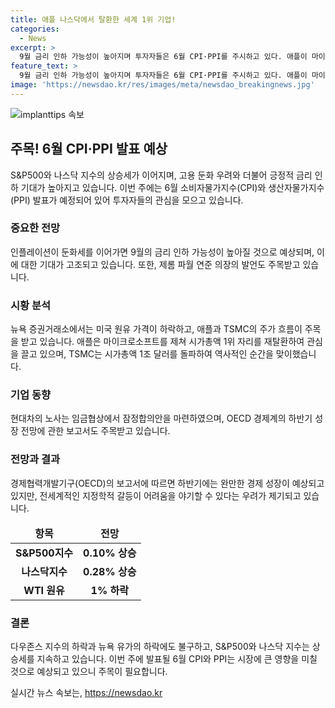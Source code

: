 ```yaml
---
title: 애플 나스닥에서 탈환한 세계 1위 기업!
categories:
  - News
excerpt: >
  9월 금리 인하 가능성이 높아지며 투자자들은 6월 CPI·PPI를 주시하고 있다. 애플이 마이크로소프트를 제치고 시가총액 1위를 차지했으며 TSMC는 시총 1조 달러를 돌파했다. 현대차 노사는 임금협상 잠정합의안을 마련했고, OECD는 하반기 완만한 성장 전망을 내다봤다. 뉴욕증시는 상승세를 보이며, 허리케인 베릴의 약화로 유가는 하락했다. 
feature_text: >
  9월 금리 인하 가능성이 높아지며 투자자들은 6월 CPI·PPI를 주시하고 있다. 애플이 마이크로소프트를 제치고 시가총액 1위를 차지했으며 TSMC는 시총 1조 달러를 돌파했다. 현대차 노사는 임금협상 잠정합의안을 마련했고, OECD는 하반기 완만한 성장 전망을 내다봤다. 뉴욕증시는 상승세를 보이며, 허리케인 베릴의 약화로 유가는 하락했다. 
image: 'https://newsdao.kr/res/images/meta/newsdao_breakingnews.jpg'
---
```


<p><img src="https://newsdao.kr/res/images/meta/newsdao_breakingnews.jpg" alt="implanttips 속보" /></p>

<h2 data-ke-size="size26">주목! 6월 CPI·PPI 발표 예상</h2>

<p data-ke-size="size16">S&P500와 나스닥 지수의 상승세가 이어지며, 고용 둔화 우려와 더불어 긍정적 금리 인하 기대가 높아지고 있습니다. 이번 주에는 6월 소비자물가지수(CPI)와 생산자물가지수(PPI) 발표가 예정되어 있어 투자자들의 관심을 모으고 있습니다.</p>

<h3>중요한 전망</h3>

<p data-ke-size="size16">인플레이션이 둔화세를 이어가면 9월의 금리 인하 가능성이 높아질 것으로 예상되며, 이에 대한 기대가 고조되고 있습니다. 또한, 제롬 파월 연준 의장의 발언도 주목받고 있습니다.</p>

<h3>시황 분석</h3>

<p data-ke-size="size16">뉴욕 증권거래소에서는 미국 원유 가격이 하락하고, 애플과 TSMC의 주가 흐름이 주목을 받고 있습니다. 애플은 마이크로소프트를 제쳐 시가총액 1위 자리를 재탈환하여 관심을 끌고 있으며, TSMC는 시가총액 1조 달러를 돌파하여 역사적인 순간을 맞이했습니다.</p>

<h3>기업 동향</h3>

<p data-ke-size="size16">현대차의 노사는 임금협상에서 잠정합의안을 마련하였으며, OECD 경제계의 하반기 성장 전망에 관한 보고서도 주목받고 있습니다.</p>

<h3>전망과 결과</h3>

<p data-ke-size="size16">경제협력개발기구(OECD)의 보고서에 따르면 하반기에는 완만한 경제 성장이 예상되고 있지만, 전세계적인 지정학적 갈등이 어려움을 야기할 수 있다는 우려가 제기되고 있습니다.</p>

<table>
    <thead>
        <tr>
            <td style="text-align: center; height: 17px;"><b>항목</b></td>
            <td style="text-align: center; height: 17px;"><b>전망</b></td>
        </tr>
    </thead>
    <tbody>
        <tr>
            <td style="text-align: center; height: 17px;"><b>S&P500지수</b></td>
            <td style="text-align: center; height: 17px;"><b>0.10% 상승</b></td>
        </tr>
        <tr>
            <td style="text-align: center; height: 17px;"><b>나스닥지수</b></td>
            <td style="text-align: center; height: 17px;"><b>0.28% 상승</b></td>
        </tr>
        <tr>
            <td style="text-align: center; height: 17px;"><b>WTI 원유</b></td>
            <td style="text-align: center; height: 17px;"><b>1% 하락</b></td>
        </tr>
    </tbody>
</table>

<h3>결론</h3>

<p data-ke-size="size16">다우존스 지수의 하락과 뉴욕 유가의 하락에도 불구하고, S&P500와 나스닥 지수는 상승세를 지속하고 있습니다. 이번 주에 발표될 6월 CPI와 PPI는 시장에 큰 영향을 미칠 것으로 예상되고 있으니 주목이 필요합니다.</p>
실시간 뉴스 속보는, <a href="https://newsdao.kr" rel="dofollow">https://newsdao.kr</a>


